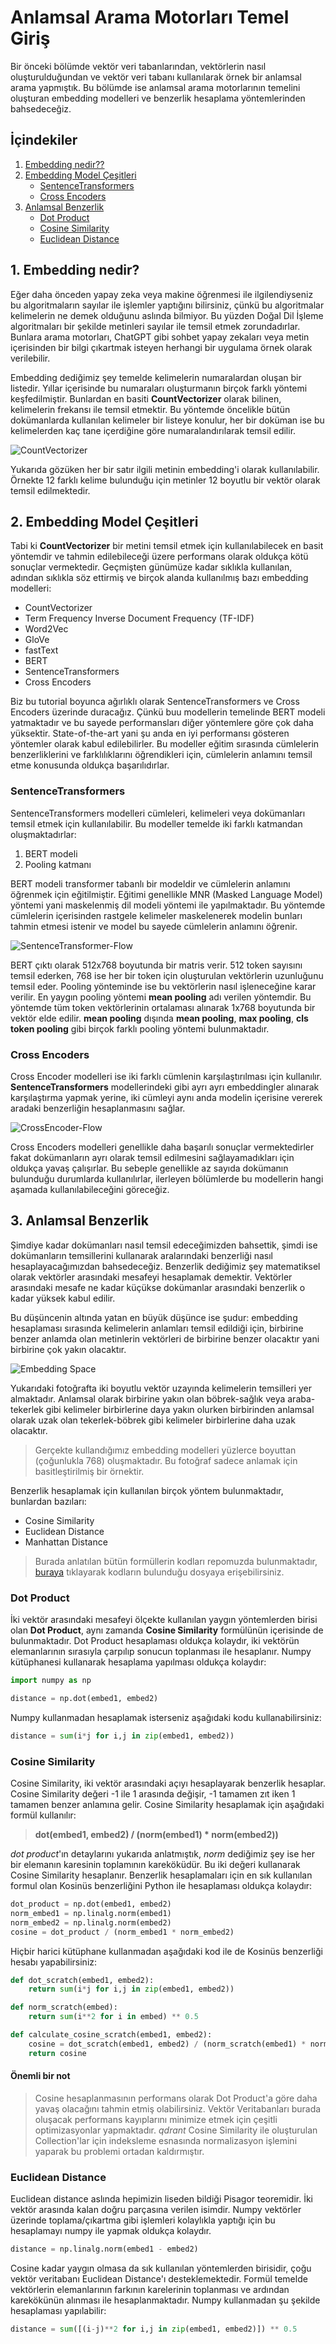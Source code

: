 # Anlamsal Arama Motorları Temel Giriş

Bir önceki bölümde vektör veri tabanlarından, vektörlerin nasıl oluşturulduğundan ve vektör veri tabanı kullanılarak örnek bir anlamsal arama yapmıştık. Bu bölümde ise anlamsal arama motorlarının temelini oluşturan embedding modelleri ve benzerlik hesaplama yöntemlerinden bahsedeceğiz.

## İçindekiler
1. [Embedding nedir??](#1-embedding-nedir)
2. [Embedding Model Çeşitleri](#2-embedding-model-çeşitleri)
    * [SentenceTransformers](#sentenceTransformers)
    * [Cross Encoders](#cross-encoders)
3. [Anlamsal Benzerlik](#3-benzerlik-nasıl-hesaplanır)
    * [Dot Product](#dot-product)
    * [Cosine Similarity](#cosine-similarity)
    * [Euclidean Distance](#euclidean-distance)


## 1. Embedding nedir?
Eğer daha önceden yapay zeka veya makine öğrenmesi ile ilgilendiyseniz bu algoritmaların sayılar ile işlemler yaptığını bilirsiniz, çünkü bu algoritmalar kelimelerin ne demek olduğunu aslında bilmiyor. Bu yüzden Doğal Dil İşleme algoritmaları bir şekilde metinleri sayılar ile temsil etmek zorundadırlar. Bunlara arama motorları, ChatGPT gibi sohbet yapay zekaları veya metin içerisinden bir bilgi çıkartmak isteyen herhangi bir uygulama örnek olarak verilebilir.

Embedding dediğimiz şey temelde kelimelerin numaralardan oluşan bir listedir. Yıllar içerisinde bu numaraları oluşturmanın birçok farklı yöntemi keşfedilmiştir. Bunlardan en basiti **CountVectorizer** olarak bilinen, kelimelerin frekansı ile temsil etmektir. Bu yöntemde öncelikle bütün dokümanlarda kullanılan kelimeler bir listeye konulur, her bir doküman ise bu kelimelerden kaç tane içerdiğine göre numaralandırılarak temsil edilir.

![CountVectorizer](./assets/CountVectorizer.jpg)

Yukarıda gözüken her bir satır ilgili metinin embedding'i olarak kullanılabilir. Örnekte 12 farklı kelime bulunduğu için metinler 12 boyutlu bir vektör olarak temsil edilmektedir.

## 2. Embedding Model Çeşitleri

Tabi ki **CountVectorizer** bir metini temsil etmek için kullanılabilecek en basit yöntemdir ve tahmin edilebileceği üzere performans olarak oldukça kötü sonuçlar vermektedir. Geçmişten günümüze kadar sıklıkla kullanılan, adından sıklıkla söz ettirmiş ve birçok alanda kullanılmış bazı embedding modelleri:

* CountVectorizer
* Term Frequency Inverse Document Frequency (TF-IDF)
* Word2Vec
* GloVe
* fastText
* BERT
* SentenceTransformers
* Cross Encoders


Biz bu tutorial boyunca ağırlıklı olarak SentenceTransformers ve Cross Encoders üzerinde duracağız. Çünkü buu modellerin temelinde BERT modeli yatmaktadır ve bu sayede performansları diğer yöntemlere göre çok daha yüksektir. State-of-the-art yani şu anda en iyi performansı gösteren yöntemler olarak kabul edilebilirler.  Bu modeller eğitim sırasında cümlelerin benzerliklerini ve farklılıklarını öğrendikleri için, cümlelerin anlamını temsil etme konusunda oldukça başarılıdırlar.


### SentenceTransformers
SentenceTransformers modelleri cümleleri, kelimeleri veya dokümanları temsil etmek için kullanılabilir. Bu modeller temelde iki farklı katmandan oluşmaktadırlar:
1. BERT modeli
2. Pooling katmanı

BERT modeli transformer tabanlı bir modeldir ve cümlelerin anlamını öğrenmek için eğitilmiştir. Eğitimi genellikle MNR (Masked Language Model) yöntemi yani maskelenmiş dil modeli yöntemi ile yapılmaktadır. Bu yöntemde cümlelerin içerisinden rastgele kelimeler maskelenerek modelin bunları tahmin etmesi istenir ve model bu sayede cümlelerin anlamını öğrenir.

![SentenceTransformer-Flow](./assets/SentenceTransformer.jpg)

BERT çıktı olarak 512x768 boyutunda bir matris verir. 512 token sayısını temsil ederken, 768 ise her bir token için oluşturulan vektörlerin uzunluğunu temsil eder. Pooling yönteminde ise bu vektörlerin nasıl işleneceğine karar verilir. En yaygın pooling yöntemi **mean pooling** adı verilen yöntemdir. Bu yöntemde tüm token vektörlerinin ortalaması alınarak 1x768 boyutunda bir vektör elde edilir.
**mean pooling** dışında **mean pooling**, **max pooling**, **cls token pooling** gibi birçok farklı pooling yöntemi bulunmaktadır.


### Cross Encoders
Cross Encoder modelleri ise iki farklı cümlenin karşılaştırılması için kullanılır. **SentenceTransformers** modellerindeki gibi ayrı ayrı embeddingler alınarak karşılaştırma yapmak yerine, iki cümleyi aynı anda modelin içerisine vererek aradaki benzerliğin hesaplanmasını sağlar. 

![CrossEncoder-Flow](./assets/CrossEncoder.jpg)

Cross Encoders modelleri genellikle daha başarılı sonuçlar vermektedirler fakat dokümanların ayrı olarak temsil edilmesini sağlayamadıkları için oldukça yavaş çalışırlar. Bu sebeple genellikle az sayıda dokümanın bulunduğu durumlarda kullanılırlar, ilerleyen bölümlerde bu modellerin hangi aşamada kullanılabileceğini göreceğiz.


## 3. Anlamsal Benzerlik
Şimdiye kadar dokümanları nasıl temsil edeceğimizden bahsettik, şimdi ise dokümanların temsillerini kullanarak aralarındaki benzerliği nasıl hesaplayacağımızdan bahsedeceğiz. Benzerlik dediğimiz şey matematiksel olarak vektörler arasındaki mesafeyi hesaplamak demektir. Vektörler arasındaki mesafe ne kadar küçükse dokümanlar arasındaki benzerlik o kadar yüksek kabul edilir.

Bu düşüncenin altında yatan en büyük düşünce ise şudur: embedding hesaplaması sırasında kelimelerin anlamları temsil edildiği için, birbirine benzer anlamda olan metinlerin vektörleri de birbirine benzer olacaktır yani birbirine çok yakın olacaktır.

![Embedding Space](./assets/Embeddings.jpg)

Yukarıdaki fotoğrafta iki boyutlu vektör uzayında kelimelerin temsilleri yer almaktadır. Anlamsal olarak birbirine yakın olan böbrek-sağlık veya araba-tekerlek gibi kelimeler birbirlerine daya yakın olurken birbirinden anlamsal olarak uzak olan tekerlek-böbrek gibi kelimeler birbirlerine daha uzak olacaktır.
> Gerçekte kullandığımız embedding modelleri yüzlerce boyuttan (çoğunlukla 768) oluşmaktadır. Bu fotoğraf sadece anlamak için basitleştirilmiş bir örnektir.


Benzerlik hesaplamak için kullanılan birçok yöntem bulunmaktadır, bunlardan bazıları:

* Cosine Similarity
* Euclidean Distance
* Manhattan Distance
> Burada anlatılan bütün formüllerin kodları repomuzda bulunmaktadır, [buraya](./distances.py) tıklayarak kodların bulunduğu dosyaya erişebilirsiniz.


### Dot Product
İki vektör arasındaki mesafeyi ölçekte kullanılan yaygın yöntemlerden birisi olan **Dot Product**, aynı zamanda **Cosine Similarity** formülünün içerisinde de bulunmaktadır. Dot Product hesaplaması oldukça kolaydır, iki vektörün elemanlarının sırasıyla çarpılıp sonucun toplanması ile hesaplanır. Numpy kütüphanesi kullanarak hesaplama yapılması oldukça kolaydır:

```Python
import numpy as np

distance = np.dot(embed1, embed2)
```

Numpy kullanmadan hesaplamak isterseniz aşağıdaki kodu kullanabilirsiniz:
```Python
distance = sum(i*j for i,j in zip(embed1, embed2))
```


### Cosine Similarity
Cosine Similarity, iki vektör arasındaki açıyı hesaplayarak benzerlik hesaplar. Cosine Similarity değeri -1 ile 1 arasında değişir, -1 tamamen zıt iken 1 tamamen benzer anlamına gelir. Cosine Similarity hesaplamak için aşağıdaki formül kullanılır:
> **dot(embed1, embed2) / (norm(embed1) * norm(embed2))**

*dot product*'ın detaylarını yukarıda anlatmıştık, *norm* dediğimiz şey ise her bir elemanın karesinin toplamının kareköküdür. Bu iki değeri kullanarak Cosine Similarity hesaplanır. Benzerlik hesaplamaları için en sık kullanılan formul olan Kosinüs benzerliğini Python ile hesaplaması oldukça kolaydır:
```Python
dot_product = np.dot(embed1, embed2)
norm_embed1 = np.linalg.norm(embed1)
norm_embed2 = np.linalg.norm(embed2)
cosine = dot_product / (norm_embed1 * norm_embed2)
```

Hiçbir harici kütüphane kullanmadan aşağıdaki kod ile de Kosinüs benzerliği hesabı yapabilirsiniz:
```Python
def dot_scratch(embed1, embed2):
    return sum(i*j for i,j in zip(embed1, embed2))

def norm_scratch(embed):
    return sum(i**2 for i in embed) ** 0.5

def calculate_cosine_scratch(embed1, embed2):
    cosine = dot_scratch(embed1, embed2) / (norm_scratch(embed1) * norm_scratch(embed2))
    return cosine
```

#### Önemli bir not
> Cosine hesaplanmasının performans olarak Dot Product'a göre daha yavaş olacağını tahmin etmiş olabilirsiniz. Vektör Veritabanları burada oluşacak performans kayıplarını minimize etmek için çeşitli optimizasyonlar yapmaktadır. *qdrant* Cosine Similarity ile oluşturulan Collection'lar için indeksleme esnasında normalizasyon işlemini yaparak bu problemi ortadan kaldırmıştır.

### Euclidean Distance
Euclidean distance aslında hepimizin liseden bildiği Pisagor teoremidir. İki vektör arasında kalan doğru parçasına verilen isimdir. Numpy vektörler üzerinde toplama/çıkartma gibi işlemleri kolaylıkla yaptığı için bu hesaplamayı numpy ile yapmak oldukça kolaydır.

```Python
distance = np.linalg.norm(embed1 - embed2)
```

Cosine kadar yaygın olmasa da sık kullanılan yöntemlerden birisidir, çoğu vektör veritabanı Euclidean Distance'ı desteklemektedir. Formül temelde vektörlerin elemanlarının farkının karelerinin toplanması ve ardından karekökünün alınması ile hesaplanmaktadır. Numpy kullanmadan şu şekilde hesaplaması yapılabilir:

```Python
distance = sum([(i-j)**2 for i,j in zip(embed1, embed2)]) ** 0.5
```

